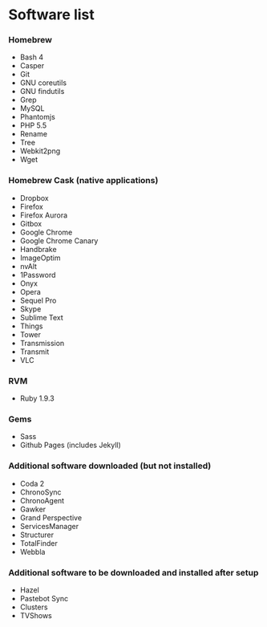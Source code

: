 # Software list

### Homebrew

- Bash 4
- Casper
- Git
- GNU coreutils
- GNU findutils
- Grep
- MySQL
- Phantomjs
- PHP 5.5
- Rename
- Tree
- Webkit2png
- Wget

### Homebrew Cask (native applications)
  
- Dropbox
- Firefox
- Firefox Aurora
- Gitbox
- Google Chrome
- Google Chrome Canary
- Handbrake
- ImageOptim
- nvAlt
- 1Password
- Onyx
- Opera
- Sequel Pro
- Skype
- Sublime Text
- Things
- Tower
- Transmission
- Transmit
- VLC

### RVM

- Ruby 1.9.3

### Gems
  
- Sass
- Github Pages (includes Jekyll)

### Additional software downloaded (but not installed)

- Coda 2
- ChronoSync
- ChronoAgent
- Gawker
- Grand Perspective
- ServicesManager
- Structurer
- TotalFinder
- Webbla

### Additional software to be downloaded and installed after setup

- Hazel
- Pastebot Sync
- Clusters
- TVShows

